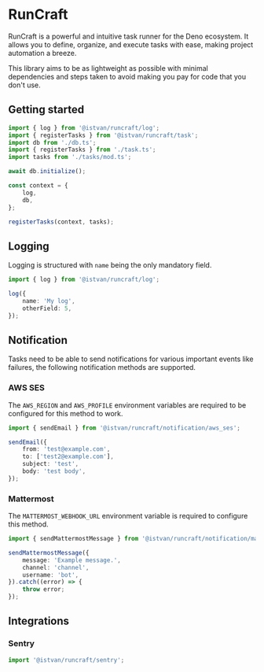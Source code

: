 # RunCraft

RunCraft is a powerful and intuitive task runner for the Deno ecosystem. It allows you to define, organize, and execute tasks with ease, making project automation a breeze.

This library aims to be as lightweight as possible with minimal dependencies and steps taken to avoid making you pay for code that you don't use.

## Getting started

```ts
import { log } from '@istvan/runcraft/log';
import { registerTasks } from '@istvan/runcraft/task';
import db from './db.ts';
import { registerTasks } from './task.ts';
import tasks from './tasks/mod.ts';

await db.initialize();

const context = {
    log,
    db,
};

registerTasks(context, tasks);
```

## Logging

Logging is structured with `name` being the only mandatory field.

```ts
import { log } from '@istvan/runcraft/log';

log({
    name: 'My log',
    otherField: 5,
});
```

## Notification

Tasks need to be able to send notifications for various important events like failures, the following notification methods are supported.

### AWS SES

The `AWS_REGION` and `AWS_PROFILE` environment variables are required to be configured for this method to work.

```ts
import { sendEmail } from '@istvan/runcraft/notification/aws_ses';

sendEmail({
    from: 'test@example.com',
    to: ['test2@example.com'],
    subject: 'test',
    body: 'test body',
});
```

### Mattermost

The `MATTERMOST_WEBHOOK_URL` environment variable is required to configure this method.

```ts
import { sendMattermostMessage } from '@istvan/runcraft/notification/mattermost';

sendMattermostMessage({
    message: 'Example message.',
    channel: 'channel',
    username: 'bot',
}).catch((error) => {
    throw error;
});
```

## Integrations

### Sentry

```ts
import '@istvan/runcraft/sentry';
```
